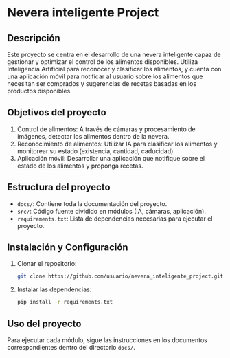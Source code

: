 # Nevera inteligente Project

## Descripción
Este proyecto se centra en el desarrollo de una nevera inteligente capaz de gestionar 
y optimizar el control de los alimentos disponibles. Utiliza Inteligencia Artificial 
para reconocer y clasificar los alimentos, y cuenta con una aplicación móvil 
para notificar al usuario sobre los alimentos que necesitan ser comprados y sugerencias 
de recetas basadas en los productos disponibles.

## Objetivos del proyecto
1. Control de alimentos: A través de cámaras y procesamiento de imágenes, detectar los alimentos dentro de la nevera.
2. Reconocimiento de alimentos: Utilizar IA para clasificar los alimentos y monitorear su estado (existencia, cantidad, caducidad).
3. Aplicación móvil: Desarrollar una aplicación que notifique sobre el estado de los alimentos y proponga recetas.

## Estructura del proyecto
- `docs/`: Contiene toda la documentación del proyecto.
- `src/`: Código fuente dividido en módulos (IA, cámaras, aplicación).
- `requirements.txt`: Lista de dependencias necesarias para ejecutar el proyecto.

## Instalación y Configuración
1. Clonar el repositorio:
    ```bash
    git clone https://github.com/usuario/nevera_inteligente_project.git
    ```
2. Instalar las dependencias:
    ```bash
    pip install -r requirements.txt
    ```

## Uso del proyecto
Para ejecutar cada módulo, sigue las instrucciones en los documentos correspondientes dentro del directorio `docs/`.

<!---
Risagaki/Risagaki is a ✨ special ✨ repository because its `README.md` (this file) appears on your GitHub profile.
You can click the Preview link to take a look at your changes.
--->
